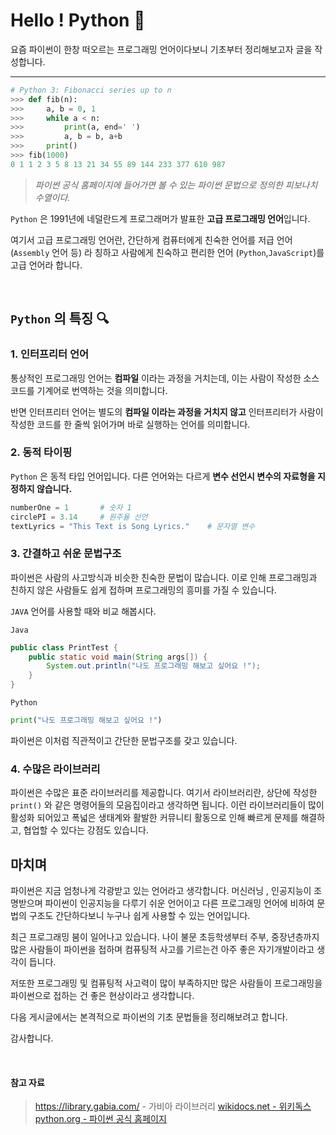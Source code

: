 # Hello ! Python 🐍

요즘 파이썬이 한창 떠오르는 프로그래밍 언어이다보니 기초부터 정리해보고자
글을 작성합니다.
___


```python
# Python 3: Fibonacci series up to n
>>> def fib(n):
>>>     a, b = 0, 1
>>>     while a < n:
>>>         print(a, end=' ')
>>>         a, b = b, a+b
>>>     print()
>>> fib(1000)
0 1 1 2 3 5 8 13 21 34 55 89 144 233 377 610 987
```

> _파이썬 공식 홈페이지에 들어가면 볼 수 있는 파이썬 문법으로 정의한 피보나치 수열이다._

`Python` 은 1991년에 네덜란드계 프로그래머가 발표한 **고급 프로그래밍 언어**입니다.

여기서 고급 프로그래밍 언어란, 간단하게 컴퓨터에게 친숙한 언어를 저급 언어
(`Assembly` 언어 등) 라 칭하고 사람에게 친숙하고 편리한 언어 (`Python`,`JavaScript`)를 고급 언어라 합니다.

<br>

## `Python` 의 특징 🔍

### 1. 인터프리터 언어

통상적인 프로그래밍 언어는 **컴파일** 이라는 과정을 거치는데, 이는 사람이 작성한 소스코드를 기계어로 번역하는 것을 의미합니다.

반면 인터프리터 언어는 별도의 **컴파일 이라는 과정을 거치지 않고** 인터프리터가 사람이 작성한 코드를 한 줄씩 읽어가며 바로 실행하는 언어를 의미합니다.

### 2. 동적 타이핑

`Python` 은 동적 타입 언어입니다.
다른 언어와는 다르게 **변수 선언시 변수의 자료형을 지정하지 않습니다.**

```python
numberOne = 1		# 숫자 1
circlePI = 3.14		# 원주율 선언
textLyrics = "This Text is Song Lyrics."	# 문자열 변수
```

### 3. 간결하고 쉬운 문법구조

파이썬은 사람의 사고방식과 비슷한 친숙한 문법이 많습니다.
이로 인해 프로그래밍과 친하지 않은 사람들도 쉽게 접하며 프로그래밍의 흥미를 가질 수 있습니다.

`JAVA` 언어를 사용할 때와 비교 해봅시다.

`Java`
```java
public class PrintTest {
	public static void main(String args[]) {
    	System.out.println("나도 프로그래밍 해보고 싶어요 !");
    }
}
```

`Python`
```python
print("나도 프로그래밍 해보고 싶어요 !")
```

파이썬은 이처럼 직관적이고 간단한 문법구조를 갖고 있습니다.

### 4. 수많은 라이브러리

파이썬은 수많은 표준 라이브러리를 제공합니다. 여기서 라이브러리란,
상단에 작성한 `print()` 와 같은 명령어들의 모음집이라고 생각하면 됩니다.
이런 라이브러리들이 많이 활성화 되어있고 폭넓은 생태계와 활발한 커뮤니티 활동으로 인해 빠르게 문제를 해결하고, 협업할 수 있다는 강점도 있습니다.


## 마치며

파이썬은 지금 엄청나게 각광받고 있는 언어라고 생각합니다.
머신러닝 , 인공지능이 조명받으며 파이썬이 인공지능을 다루기 쉬운 언어이고
다른 프로그래밍 언어에 비하여 문법의 구조도 간단하다보니 누구나 쉽게 사용할 수 있는 언어입니다.

최근 프로그래밍 붐이 일어나고 있습니다.
나이 불문 초등학생부터 주부, 중장년층까지 많은 사람들이 파이썬을 접하며 컴퓨팅적 사고를 기르는건 아주 좋은 자기개발이라고 생각이 듭니다. 

저또한 프로그래밍 및 컴퓨팅적 사고력이 많이 부족하지만 많은 사람들이 프로그래밍을 파이썬으로 접하는 건 좋은 현상이라고 생각합니다.

다음 게시글에서는 본격적으로 파이썬의 기초 문법들을 정리해보려고 합니다.

감사합니다.

<br>

#### 참고 자료

> <a href="https://library.gabia.com/">https://library.gabia.com/ - 가비아 라이브러리</a>
> <a href="https://wikidocs.net/43">wikidocs.net - 위키독스</a>
> <a href="https://www.python.org/">python.org - 파이썬 공식 홈페이지</a>